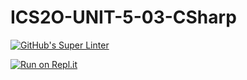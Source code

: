 # ICS2O-UNIT-5-03-CSharp

[![GitHub's Super Linter](https://github.com/MT-Aiden/ICS2O-UNIT-5-03-CSharp/workflows/GitHub's%20Super%20Linter/badge.svg)](https://github.com/MT-Aiden/ICS2O-UNIT-5-03-CSharp/actions)

[![Run on Repl.it](https://repl.it/badge/github/MT-Aiden/ICS2O-UNIT-5-03-CSharp)](https://repl.it/github/MT-Aiden/ICS2O-UNIT-5-03-CSharp)
